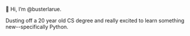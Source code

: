 👋 Hi, I’m @busterlarue.

Dusting off a 20 year old CS degree and really excited to learn something new--specifically Python.

